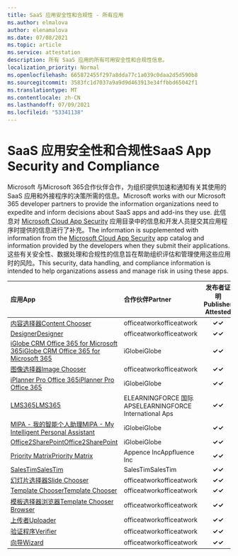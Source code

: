 ```yaml
---
title: SaaS 应用安全性和合规性 - 所有应用
ms.author: elmalova
author: elenamalova
ms.date: 07/08/2021
ms.topic: article
ms.service: attestation
description: 所有 SaaS 应用的所有可用安全性和合规性信息。
localization_priority: Normal
ms.openlocfilehash: 665872455f297a8dda77c1a039c0daa2d5d590b8
ms.sourcegitcommit: 3583fc1d7037a9a9d9d463913e34ffbbd65042f1
ms.translationtype: MT
ms.contentlocale: zh-CN
ms.lasthandoff: 07/09/2021
ms.locfileid: "53341138"
---
```

# <a name="saas-app-security-and-compliance"></a><span data-ttu-id="8683e-103">SaaS 应用安全性和合规性</span><span class="sxs-lookup"><span data-stu-id="8683e-103">SaaS App Security and Compliance</span></span>

<span data-ttu-id="8683e-104">Microsoft 与Microsoft 365合作伙伴合作，为组织提供加速和通知有关其使用的 SaaS 应用和外接程序的决策所需的信息。</span><span class="sxs-lookup"><span data-stu-id="8683e-104">Microsoft works with our Microsoft 365 developer partners to provide the information organizations need to expedite and inform decisions about SaaS apps and add-ins they use.</span></span> <span data-ttu-id="8683e-105">此信息对 [Microsoft Cloud App Security](https://www.microsoft.com/en-us/enterprise-mobility-security/cloud-app-security) 应用目录中的信息和开发人员提交其应用程序时提供的信息进行了补充。</span><span class="sxs-lookup"><span data-stu-id="8683e-105">The information is supplemented with information from the [Microsoft Cloud App Security](https://www.microsoft.com/en-us/enterprise-mobility-security/cloud-app-security) app catalog and information provided by the developers when they submit their applications.</span></span> <span data-ttu-id="8683e-106">这些有关安全性、数据处理和合规性的信息旨在帮助组织评估和管理使用这些应用时的风险。</span><span class="sxs-lookup"><span data-stu-id="8683e-106">This security, data handling, and compliance information is intended to help organizations assess and manage risk in using these apps.</span></span>

| <span data-ttu-id="8683e-107">**应用**</span><span class="sxs-lookup"><span data-stu-id="8683e-107">**App**</span></span> | <span data-ttu-id="8683e-108">**合作伙伴**</span><span class="sxs-lookup"><span data-stu-id="8683e-108">**Partner**</span></span> | <span data-ttu-id="8683e-109">**发布者证明**</span><span class="sxs-lookup"><span data-stu-id="8683e-109">**Publisher Attested**</span></span> | <span data-ttu-id="8683e-110">**认证**</span><span class="sxs-lookup"><span data-stu-id="8683e-110">**Certified**</span></span> |
|:--------|:------------|:----------------------:|:-------------:|
| [<span data-ttu-id="8683e-111">内容选择器</span><span class="sxs-lookup"><span data-stu-id="8683e-111">Content Chooser</span></span>](./officeatwork-content-chooser.md) | <span data-ttu-id="8683e-112">officeatwork</span><span class="sxs-lookup"><span data-stu-id="8683e-112">officeatwork</span></span> | <span data-ttu-id="8683e-113">**✓**</span><span class="sxs-lookup"><span data-stu-id="8683e-113">**✓**</span></span> |  |
| [<span data-ttu-id="8683e-114">Designer</span><span class="sxs-lookup"><span data-stu-id="8683e-114">Designer</span></span>](./officeatwork-designer.md) | <span data-ttu-id="8683e-115">officeatwork</span><span class="sxs-lookup"><span data-stu-id="8683e-115">officeatwork</span></span> | <span data-ttu-id="8683e-116">**✓**</span><span class="sxs-lookup"><span data-stu-id="8683e-116">**✓**</span></span> |  |
| [<span data-ttu-id="8683e-117">iGlobe CRM Office 365 for Microsoft 365</span><span class="sxs-lookup"><span data-stu-id="8683e-117">iGlobe CRM Office 365 for Microsoft 365</span></span>](./iglobe-crm-office-365-for-microsoft.md) | <span data-ttu-id="8683e-118">iGlobe</span><span class="sxs-lookup"><span data-stu-id="8683e-118">iGlobe</span></span> | <span data-ttu-id="8683e-119">**✓**</span><span class="sxs-lookup"><span data-stu-id="8683e-119">**✓**</span></span> |  |
| [<span data-ttu-id="8683e-120">图像选择器</span><span class="sxs-lookup"><span data-stu-id="8683e-120">Image Chooser</span></span>](./officeatwork-image-chooser.md) | <span data-ttu-id="8683e-121">officeatwork</span><span class="sxs-lookup"><span data-stu-id="8683e-121">officeatwork</span></span> | <span data-ttu-id="8683e-122">**✓**</span><span class="sxs-lookup"><span data-stu-id="8683e-122">**✓**</span></span> |  |
| [<span data-ttu-id="8683e-123">iPlanner Pro Office 365</span><span class="sxs-lookup"><span data-stu-id="8683e-123">iPlanner Pro Office 365</span></span>](./iglobe-iplanner-pro-office-365.md) | <span data-ttu-id="8683e-124">iGlobe</span><span class="sxs-lookup"><span data-stu-id="8683e-124">iGlobe</span></span> | <span data-ttu-id="8683e-125">**✓**</span><span class="sxs-lookup"><span data-stu-id="8683e-125">**✓**</span></span> |  |
| [<span data-ttu-id="8683e-126">LMS365</span><span class="sxs-lookup"><span data-stu-id="8683e-126">LMS365</span></span>](./elearningforce-international-aps-lms365.md) | <span data-ttu-id="8683e-127">ELEARNINGFORCE 国际 APS</span><span class="sxs-lookup"><span data-stu-id="8683e-127">ELEARNINGFORCE International Aps</span></span> | <span data-ttu-id="8683e-128">**✓**</span><span class="sxs-lookup"><span data-stu-id="8683e-128">**✓**</span></span> | <img alt="Certified application badge" src="../media/certified-badge.png" height="25" width="25" /> |
| [<span data-ttu-id="8683e-129">MIPA - 我的智能个人助理</span><span class="sxs-lookup"><span data-stu-id="8683e-129">MIPA - My Intelligent Personal Assistant</span></span>](./iglobe-mipa-my-intelligent-personal-assistant.md) | <span data-ttu-id="8683e-130">iGlobe</span><span class="sxs-lookup"><span data-stu-id="8683e-130">iGlobe</span></span> | <span data-ttu-id="8683e-131">**✓**</span><span class="sxs-lookup"><span data-stu-id="8683e-131">**✓**</span></span> |  |
| [<span data-ttu-id="8683e-132">Office2SharePoint</span><span class="sxs-lookup"><span data-stu-id="8683e-132">Office2SharePoint</span></span>](./iglobe-office2sharepoint.md) | <span data-ttu-id="8683e-133">iGlobe</span><span class="sxs-lookup"><span data-stu-id="8683e-133">iGlobe</span></span> | <span data-ttu-id="8683e-134">**✓**</span><span class="sxs-lookup"><span data-stu-id="8683e-134">**✓**</span></span> |  |
| [<span data-ttu-id="8683e-135">Priority Matrix</span><span class="sxs-lookup"><span data-stu-id="8683e-135">Priority Matrix</span></span>](./appfluence-inc-priority-matrix.md) | <span data-ttu-id="8683e-136">Appence Inc</span><span class="sxs-lookup"><span data-stu-id="8683e-136">Appfluence Inc</span></span> | <span data-ttu-id="8683e-137">**✓**</span><span class="sxs-lookup"><span data-stu-id="8683e-137">**✓**</span></span> | <img alt="Certified application badge" src="../media/certified-badge.png" height="25" width="25" /> |
| [<span data-ttu-id="8683e-138">SalesTim</span><span class="sxs-lookup"><span data-stu-id="8683e-138">SalesTim</span></span>](./salestim.md) | <span data-ttu-id="8683e-139">SalesTim</span><span class="sxs-lookup"><span data-stu-id="8683e-139">SalesTim</span></span> | <span data-ttu-id="8683e-140">**✓**</span><span class="sxs-lookup"><span data-stu-id="8683e-140">**✓**</span></span> |  |
| [<span data-ttu-id="8683e-141">幻灯片选择器</span><span class="sxs-lookup"><span data-stu-id="8683e-141">Slide Chooser</span></span>](./officeatwork-slide-chooser.md) | <span data-ttu-id="8683e-142">officeatwork</span><span class="sxs-lookup"><span data-stu-id="8683e-142">officeatwork</span></span> | <span data-ttu-id="8683e-143">**✓**</span><span class="sxs-lookup"><span data-stu-id="8683e-143">**✓**</span></span> |  |
| [<span data-ttu-id="8683e-144">Template Chooser</span><span class="sxs-lookup"><span data-stu-id="8683e-144">Template Chooser</span></span>](./officeatwork-template-chooser.md) | <span data-ttu-id="8683e-145">officeatwork</span><span class="sxs-lookup"><span data-stu-id="8683e-145">officeatwork</span></span> | <span data-ttu-id="8683e-146">**✓**</span><span class="sxs-lookup"><span data-stu-id="8683e-146">**✓**</span></span> |  |
| [<span data-ttu-id="8683e-147">模板选择器浏览器</span><span class="sxs-lookup"><span data-stu-id="8683e-147">Template Chooser Browser</span></span>](./officeatwork-template-chooser-browser.md) | <span data-ttu-id="8683e-148">officeatwork</span><span class="sxs-lookup"><span data-stu-id="8683e-148">officeatwork</span></span> | <span data-ttu-id="8683e-149">**✓**</span><span class="sxs-lookup"><span data-stu-id="8683e-149">**✓**</span></span> |  |
| [<span data-ttu-id="8683e-150">上传者</span><span class="sxs-lookup"><span data-stu-id="8683e-150">Uploader</span></span>](./officeatwork-uploader.md) | <span data-ttu-id="8683e-151">officeatwork</span><span class="sxs-lookup"><span data-stu-id="8683e-151">officeatwork</span></span> | <span data-ttu-id="8683e-152">**✓**</span><span class="sxs-lookup"><span data-stu-id="8683e-152">**✓**</span></span> |  |
| [<span data-ttu-id="8683e-153">验证程序</span><span class="sxs-lookup"><span data-stu-id="8683e-153">Verifier</span></span>](./officeatwork-verifier.md) | <span data-ttu-id="8683e-154">officeatwork</span><span class="sxs-lookup"><span data-stu-id="8683e-154">officeatwork</span></span> | <span data-ttu-id="8683e-155">**✓**</span><span class="sxs-lookup"><span data-stu-id="8683e-155">**✓**</span></span> |  |
| [<span data-ttu-id="8683e-156">向导</span><span class="sxs-lookup"><span data-stu-id="8683e-156">Wizard</span></span>](./officeatwork-wizard.md) | <span data-ttu-id="8683e-157">officeatwork</span><span class="sxs-lookup"><span data-stu-id="8683e-157">officeatwork</span></span> | <span data-ttu-id="8683e-158">**✓**</span><span class="sxs-lookup"><span data-stu-id="8683e-158">**✓**</span></span> |  |
